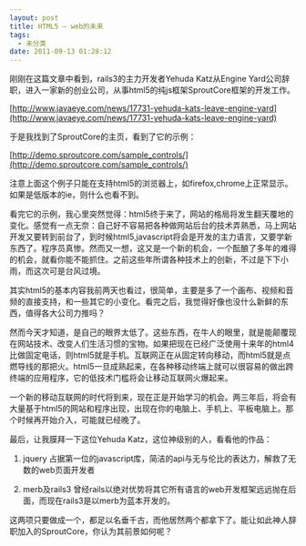 ```yaml
---
layout: post
title: HTML5 – web的未来
tags:
  - 未分类
date: 2011-09-13 01:28:12
---
```


刚刚在这篇文章中看到，rails3的主力开发者Yehuda Katz从Engine Yard公司辞职，进入一家新的创业公司，从事html5的纯js框架SproutCore框架的开发工作。

[http://www.javaeye.com/news/17731-yehuda-kats-leave-engine-yard](http://www.javaeye.com/news/17731-yehuda-kats-leave-engine-yard)

于是我找到了SproutCore的主页，看到了它的示例：

[http://demo.sproutcore.com/sample_controls/](http://demo.sproutcore.com/sample_controls/)

注意上面这个例子只能在支持html5的浏览器上，如firefox,chrome上正常显示。如果是低版本的ie，则什么也看不到。<span id="more-85"></span>

看完它的示例，我心里突然觉得：html5终于来了，网站的格局将发生翻天覆地的变化。感觉有一点无奈：自己好不容易把各种做网站后台的技术弄熟悉，马上网站开发又要转到前台了，到时候html5,javascript将会是开发的主力语言，又要学新东西了。程序员真惨。然而又一想，这又是一个新的机会，一个酝酿了多年的难得的机会，就看你能不能抓住。之前这些年所谓各种技术上的创新，不过是下下小雨，而这次可是台风过境。

其实html5的基本内容我前两天也看过，很简单，主要是多了一个画布、视频和音频的直接支持，和一些其它的小变化。看完之后，我觉得好像也没什么新鲜的东西，值得各大公司力推吗？

然而今天才知道，是自己的眼界太低了。这些东西，在牛人的眼里，就是能颠覆现在网站技术、改变人们生活习惯的宝物。如果把现在已经广泛使用十来年的html4比做固定电话，则html5就是手机。互联网正在从固定转向移动，而html5就是点燃导线的那把火。html5一旦成熟起来，在各种移动终端上就可以很容易的做出跨终端的应用程序，它的低技术门槛将会让移动互联网火爆起来。

一个新的移动互联网的时代将到来，现在正是开始学习的机会。两三年后，将会有大量基于html5的网站和程序出现，出现在你的电脑上、手机上、平板电脑上。那个时候再开始介入，可能就已经晚了。

最后，让我膜拜一下这位Yehuda Katz，这位神级别的人，看看他的作品：

1. jquery 占据第一位的javascript库，简洁的api与无与伦比的表达力，解救了无数的web页面开发者

2. merb及rails3 曾经rails以绝对优势将其它所有语言的web开发框架远远抛在后面，而现在rails3是以merb为蓝本开发的。

这两项只要做成一个，都足以名垂千古，而他居然两个都拿下了。能让如此神人辞职加入的SproutCore，你认为其前景如何呢？